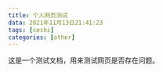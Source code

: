 ```yaml
---
title: 个人网页测试
data: 2021年11月13日21:41:23
tags: [ceshi]
categories: [other]
---
```


这是一个测试文档，用来测试网页是否存在问题。



